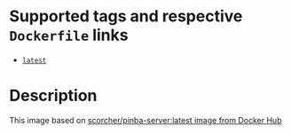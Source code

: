# Supported tags and respective `Dockerfile` links

-	[`latest`](https://github.com/Scorcher/rugion-docker/blob/master/rugion-pinba-server/Dockerfile)

# Description

This image based on [scorcher/pinba-server:latest image from Docker Hub](https://hub.docker.com/r/scorcher/pinba-server/)


